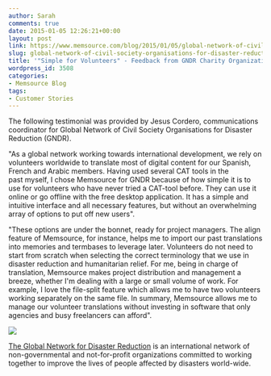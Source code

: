 ```yaml
---
author: Sarah
comments: true
date: 2015-01-05 12:26:21+00:00
layout: post
link: https://www.memsource.com/blog/2015/01/05/global-network-of-civil-society-organisations-for-disaster-reduction/
slug: global-network-of-civil-society-organisations-for-disaster-reduction
title: '"Simple for Volunteers" - Feedback from GNDR Charity Organization'
wordpress_id: 3508
categories:
- Memsource Blog
tags:
- Customer Stories
---
```


The following testimonial was provided by Jesus Cordero, communications coordinator for Global Network of Civil Society Organisations for Disaster Reduction (GNDR).<!-- more -->

"As a global network working towards international development, we rely on volunteers worldwide to translate most of digital content for our Spanish, French and Arabic members. Having used several CAT tools in the past myself, I chose Memsource for GNDR because of how simple it is to use for volunteers who have never tried a CAT-tool before. They can use it online or go offline with the free desktop application. It has a simple and intuitive interface and all necessary features, but without an overwhelming array of options to put off new users".

"These options are under the bonnet, ready for project managers. The align feature of Memsource, for instance, helps me to import our past translations into memories and termbases to leverage later. Volunteers do not need to start from scratch when selecting the correct terminology that we use in disaster reduction and humanitarian relief. For me, being in charge of translation, Memsource makes project distribution and management a breeze, whether I'm dealing with a large or small volume of work. For example, I love the file-split feature which allows me to have two volunteers working separately on the same file. In summary, Memsource allows me to manage our volunteer translations without investing in software that only agencies and busy freelancers can afford".



[![](/wp-content/uploads/2014/12/GNDR-MAIN-LOGO-300x88.gif)](http://www.globalnetwork-dr.org/)

[The Global Network for Disaster Reduction](http://www.globalnetwork-dr.org/) is an international network of non-governmental and not-for-profit organizations committed to working together to improve the lives of people affected by disasters world-wide.
